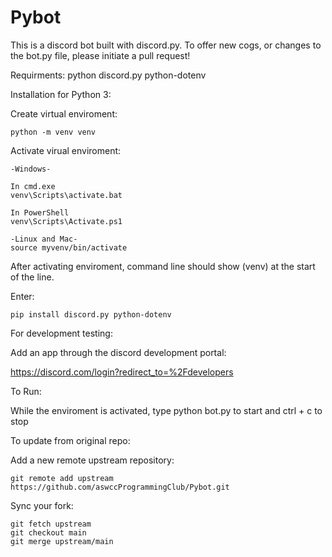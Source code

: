 # Pybot

This is a discord bot built with discord.py. To offer new cogs, or changes to the bot.py file, please initiate a pull request!

Requirments:
python
discord.py
python-dotenv

Installation for Python 3:

  Create virtual enviroment:

    python -m venv venv

  Activate virual enviroment:

    -Windows-

    In cmd.exe
    venv\Scripts\activate.bat

    In PowerShell
    venv\Scripts\Activate.ps1

    -Linux and Mac-
    source myvenv/bin/activate

After activating enviroment, command line should show (venv) at the start of the line.

Enter:

    pip install discord.py python-dotenv

For development testing:

Add an app through the discord development portal:

https://discord.com/login?redirect_to=%2Fdevelopers

To Run:

  While the enviroment is activated, type python bot.py to start and ctrl + c to stop
  
To update from original repo:

Add a new remote upstream repository:
 
    git remote add upstream https://github.com/aswccProgrammingClub/Pybot.git

Sync your fork:
   
    git fetch upstream
    git checkout main
    git merge upstream/main

